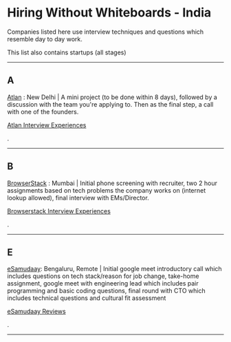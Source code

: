 # Hiring Without Whiteboards - India

Companies listed here use interview techniques and questions which resemble day to day work.

This list also contains startups (all stages)

***

## A
[Atlan](https://www.atlan.com) : New Delhi | A mini project (to be done within 8 days), followed by a discussion with the team you're applying to. Then as the final step, a call with one of the founders. 

[Atlan Interview Experiences](https://www.glassdoor.co.in/Interview/Atlan-Interview-Questions-E1028768.htm)

.
***

## B 
[BrowserStack](https://www.browserstack.com/) : Mumbai | Initial phone screening with recruiter, two 2 hour assignments based on tech problems the company works on (internet lookup allowed), final interview with EMs/Director. 

[Browserstack Interview Experiences](https://www.glassdoor.co.in/Interview/BrowserStack-Interview-Questions-E894257.htm) 

.
***
## E
[eSamudaay](https://www.esamudaay.com/): Bengaluru, Remote | Initial google meet introductory call which includes questions on tech stack/reason for job change, take-home assignment, google meet with engineering lead which includes pair programming and basic coding questions, final round with CTO which includes technical questions and cultural fit assessment

[eSamudaay Reviews](https://www.glassdoor.co.in/Reviews/eSamudaay-Reviews-E3508701.htm)

.
***